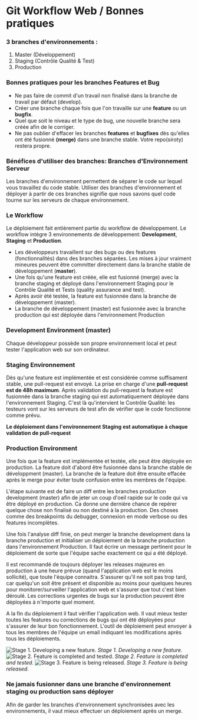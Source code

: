 # Git Workflow Web / Bonnes pratiques
### 3 branches d'environnements :
1. Master (Développement)
2. Staging (Contrôle Qualité & Test)
3. Production

### Bonnes pratiques pour les branches Features et Bug
* Ne pas faire de commit d'un travail non finalisé dans la branche de travail par défaut (develop).
* Créer une branche chaque fois que l'on travaille sur une **feature** ou un **bugfix**.
* Quel que soit le niveau et le type de bug, une nouvelle branche sera créée afin de le corriger.
* Ne pas oublier d'effacer les branches **features** et **bugfixes** dès qu'elles ont été fusionné **(merge)** dans une branche stable. Votre repo(siroty) restera propre.

### Bénéfices d'utiliser des branches: Branches d'Environnement Serveur
Les branches d'environnement permettent de séparer le code sur lequel vous travaillez du code stable.
Utiliser des branches d'environnement et déployer à partir de ces branches signifie que nous savons quel code tourne sur les serveurs de chaque environnement.

### Le Workflow
Le déploiement fait entièrement partie du workflow de développement.
Le workflow intègre 3 environnements de développement: **Development**, **Staging** et **Production**.
* Les développeurs travaillent sur des bugs ou des features (fonctionnalités) dans des branches séparées. Les mises à jour vraiment mineures peuvent être committer directement dans la branche stable de développement (**master**).
* Une fois qu'une feature est créée, elle est fusionné (merge) avec la branche staging et déployé dans l'environnement Staging pour le Contrôle Qualité et Tests (quality assurance and test).
* Après avoir été testée, la feature est fusionnée dans la branche de développement (master).
* La branche de développement (master) est fusionnée avec la branche production qui est déployée dans l'environnement Production

### Development Environment (master)
Chaque développeur possède son propre environnement local et peut tester l'application web sur son ordinateur.

### Staging Environnement
Dès qu'une feature est implémentée et est considérée comme suffisament stable, une pull-request est envoyé. La prise en charge d'une **pull-request est de 48h maximum**. Après validation du pull-request la feature est fusionnée dans la branche staging qui est automatiquement déployée dans l'environnement Staging. C'est là qu'intervient le Contrôle Qualité: les testeurs vont sur les serveurs de test afin de vérifier que le code fonctionne comme prévu.

**Le déploiement dans l'environnement Staging est automatique à chaque validation de pull-request**

### Production Environment
Une fois que la feature est implémentée et testée, elle peut être déployée en production. La feature doit d'abord être fusionnée dans la branche stable de développment (master). La branche de la feature doit être ensuite effacée après le merge pour éviter toute confusion entre les membres de l'équipe.

L'étape suivante est de faire un diff entre les branches production development (master) afin de jeter un coup d'oeil rapide sur le code qui va être déployé en production. Ca donne une dernière chance de repérer quelque chose non finalisé ou non destiné à la production. Des choses comme des breakpoints du debugger, connexion en mode verbose ou des features incomplètes.

Une fois l'analyse diff finie, on peut merger la branche development dans la branche production et initialiser un déploiement de la branche production dans l'environnement Production. Il faut écrire un message pertinent pour le déploiement de sorte que l'équipe sache exactement ce qui a été déployé.

Il est recommandé de toujours déployer les releases majeures en production à une heure prévue (quand l'application web est le moins sollicité), que toute l'équipe connaitra. S'assurer qu'il ne soit pas trop tard, car quelqu'un soit être présent et disponible au moins pour quelques heures pour monitorer/surveiller l'application web et s'assurer que tout c'est bien déroulé. Les corrections urgentes de bugs sur la production peuvent être déployées à n'importe quel moment.

A la fin du déploiement il faut vérifier l'application web. Il vaut mieux tester toutes les features ou corrections de bugs qui ont été déployées pour s'assurer de leur bon fonctionnement. L'outil de déploiement peut envoyer à tous les membres de l'équipe un email indiquant les modifications après tous les déploiements.

![Stage 1. Developing a new feature.](http://guides.beanstalkapp.com/version-control/branching-best-practices/stage-1.png)
_Stage 1. Developing a new feature._
![Stage 2. Feature is completed and tested.](http://guides.beanstalkapp.com/version-control/branching-best-practices/stage-3.png)
_Stage 2. Feature is completed and tested._
![Stage 3. Feature is being released.](http://guides.beanstalkapp.com/version-control/branching-best-practices/stage-3.png)
_Stage 3. Feature is being released._

### Ne jamais fusionner dans une branche d'environnement staging ou production sans déployer
Afin de garder les branches d'environnement synchronisées avec les environnements, il vaut mieux effectuer un déploiement après un merge.